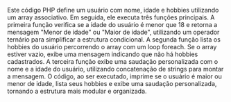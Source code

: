 Este código PHP define um usuário com nome, idade e hobbies utilizando um array associativo. Em seguida, ele executa três funções principais.
A primeira função verifica se a idade do usuário é menor que 18 e retorna a mensagem "Menor de idade" ou "Maior de idade", utilizando um operador ternário para simplificar a estrutura condicional.
A segunda função lista os hobbies do usuário percorrendo o array com um loop foreach. Se o array estiver vazio, exibe uma mensagem indicando que não há hobbies cadastrados.
A terceira função exibe uma saudação personalizada com o nome e a idade do usuário, utilizando concatenação de strings para montar a mensagem.
O código, ao ser executado, imprime se o usuário é maior ou menor de idade, lista seus hobbies e exibe uma saudação personalizada, tornando a estrutura mais modular e organizada.
